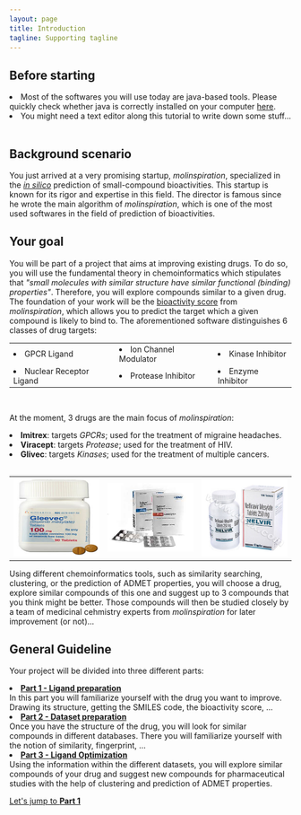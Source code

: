 ```yaml
---
layout: page
title: Introduction
tagline: Supporting tagline
---
```


## Before starting
<li>Most of the softwares you will use today are java-based tools. Please quickly check whether java is correctly installed on your computer <a href="http://www.java.com/en/download/testjava.jsp" target="_blank">here</a>.</li>
<li>You might need a text editor along this tutorial to write down some stuff...</li>
<br/>

## Background scenario
You just arrived at a very promising startup, <i>molinspiration</i>, specialized in the <a href="http://en.wikipedia.org/wiki/In_silico" target="_blank"><i>in silico</i></a> prediction of small-compound bioactivities. This startup is known for its rigor and expertise in this field. The director is famous since he wrote the main algorithm of <i>molinspiration</i>, which is one of the most used softwares in the field of prediction of bioactivities.

## Your goal
You will be part of a project that aims at improving existing drugs. To do so, you will use the fundamental theory in chemoinformatics which stipulates that <i>"small molecules with similar structure have similar functional (binding) properties"</i>. Therefore, you will explore compounds similar to a given drug. The foundation of your work will be the <a href="http://www.molinspiration.com/docu/miscreen/druglikeness.html" target="_blank">bioactivity score</a> from <i>molinspiration</i>, which allows you to predict the target which a given compound is likely to bind to. The aforementioned software distinguishes 6 classes of drug targets:

<table style="width: 100%;">
<tr>
<td><li>GPCR Ligand</li></td>
<td><li>Ion Channel Modulator</li></td>
<td><li>Kinase Inhibitor</li></td>
</tr>
<tr>
<td><li>Nuclear Receptor Ligand</li></td>
<td><li>Protease Inhibitor</li></td>
<td><li>Enzyme Inhibitor</li></td>
</tr>
</table>
<br/>

At the moment, 3 drugs are the main focus of <i>molinspiration</i>:
<li><b>Imitrex</b>: targets <i>GPCRs</i>; used for the treatment of migraine headaches.</li>
<li><b>Viracept</b>: targets <i>Protease</i>; used for the treatment of HIV.</li>
<li><b>Glivec</b>: targets <i>Kinases</i>; used for the treatment of multiple cancers.</li>
<br/>
<table>
<tr>
<td><img src="/img/gleevec.jpg" width="160" height="140"/></td>
<td><img src="/img/imitrex.jpg" width="160"/></td>
<td><img src="/img/nelvir.jpg" width="160" height="140"/></td>
</tr>
</table>
Using different chemoinformatics tools, such as similarity searching, clustering, or the prediction of ADMET properties, you will choose a drug, explore similar compounds of this one and suggest up to 3 compounds that you think might be better. Those compounds will then be studied closely by a team of medicinal cehmistry experts from <i>molinspiration</i> for later improvement (or not)...

## General Guideline

Your project will be divided into three different parts:
<li><b><a href="/part1.html">Part 1 - Ligand preparation</a></b></li>
In this part you will familiarize yourself with the drug you want to improve. Drawing its structure, getting the SMILES code, the bioactivity score, ...

<li><b><a href="/part2.html">Part 2 - Dataset preparation</a></b></li>
Once you have the structure of the drug, you will look for similar compounds in different databases. There you will familiarize yourself with the notion of similarity, fingerprint, ...

<li><b><a href="/part3.html">Part 3 - Ligand Optimization</a></b></li>
Using the information within the different datasets, you will explore similar compounds of your drug and suggest new compounds for pharmaceutical studies with the help of clustering and prediction of ADMET properties.

<a href="/part1.html">Let's jump to <b>Part 1</b></a>
<br/>
<br/>
